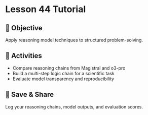 # Lesson 44 Tutorial

## 🎯 Objective

Apply reasoning model techniques to structured problem-solving.

## 🧩 Activities

- Compare reasoning chains from Magistral and o3-pro
- Build a multi-step logic chain for a scientific task
- Evaluate model transparency and reproducibility

## 💾 Save & Share

Log your reasoning chains, model outputs, and evaluation scores.
